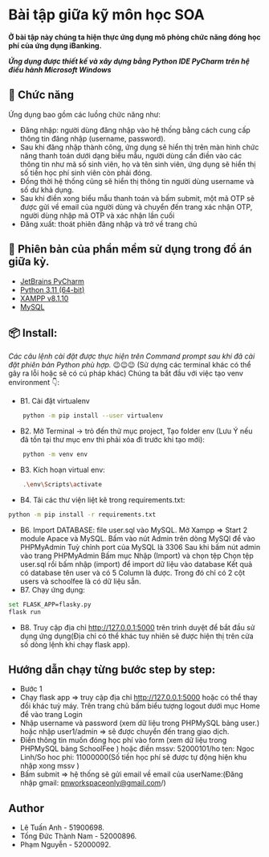 # Bài tập giữa kỹ môn học SOA
**Ở bài tập này chúng ta hiện thực ứng dụng mô phỏng chức năng đóng học phí của ứng dụng iBanking.**

***Ứng dụng được thiết kế và xây dựng bằng Python IDE PyCharm trên hệ điều hành Microsoft Windows***

## 🚀 Chức năng
Ứng dụng bao gồm các luồng chức năng như:
- Đăng nhập: người dùng đăng nhập vào hệ thống bằng cách cung cấp thông tin đăng nhập (username, password).
- Sau khi đăng nhập thành công, ứng dụng sẽ hiển thị trên màn hình chức năng thanh toán dưới dạng biểu mẫu, người dùng cần điền vào các thông tin như mã số sinh viên, họ và tên sinh viên, ứng dụng sẽ hiển thị số tiền học phí sinh viên còn phải đóng.
- Đồng thời hệ thống cũng sẽ hiển thị thông tin người dùng username và số dư khả dụng.
- Sau khi điền xong biểu mẫu thanh toán và bấm submit, một mã OTP sẽ được gửi về email của người dùng và chuyển đến trang xác nhận OTP, người dùng nhập mã OTP và xác nhận lần cuối
- Đăng xuất: thoát phiên đăng nhập và trở về trang chủ

## 💾 Phiên bản của phần mềm sử dụng trong đồ án giữa kỳ.
- [JetBrains PyCharm](https://www.jetbrains.com/pycharm/download/#section=windows)
- [Python 3.11 (64-bit)](https://www.python.org/downloads/) 
- [XAMPP v8.1.10](https://www.apachefriends.org/download.html)
- [MySQL](https://www.mysql.com/)

## 📦 Install:   

*Các câu lệnh cài đặt được thực hiện trên Command prompt sau khi đã cài đặt phiên bản Python phù hợp.* 😉😉😉
(Sử dựng các terminal khác có thể gây ra lỗi hoặc sẽ có cú pháp khác)
Chúng ta bắt đầu với việc tạo venv environment 👇:
- B1. Cài đặt virtualenv
```sh
    python -m pip install --user virtualenv
```
- B2. Mở Terminal -> trỏ đến thử mục project, Tạo folder env (Lưu Ý nếu đã tồn tại thư mục env thì phải xóa đi trước khi tạo mới): 
```sh
    python -m venv env
```
- B3. Kích hoạn virtual env:
```sh
    .\env\Scripts\activate
```
- B4. Tải các thư viện liệt kê trong requirements.txt: 
```sh
python -m pip install -r requirements.txt
```
- B6. Import DATABASE: file user.sql vào MySQL.
Mở Xampp => Start 2 module Apace và MySQL. Bấm vào nút Admin trên dòng MySQl để vào PHPMyAdmin
 Tuỳ chỉnh port của MySQL là 3306
Sau khi bấm nút admin vào trang PHPMyAdmin
Bấm mục Nhập (Import) và chọn tệp Chọn tệp user.sql rồi bấm nhập (import) để import dữ liệu vào database
Kết quả có database tên user và có 5 Column là được. Trong đó chỉ có 2 cột users và schoolfee là có dữ liệu sẵn.
- B7. Chạy ứng dụng:
```sh
set FLASK_APP=flasky.py
flask run
```
- B8. Truy cập địa chỉ http://127.0.0.1:5000 trên trình duyệt để bắt đầu sử dụng ứng dụng(Địa chỉ có thể khác tuy nhiên sẽ được hiện thị trên cửa số dòng lệnh khi chạy flask app).

## Hướng dẫn chạy từng bước step by step:
- Bước 1
- Chạy flask app => truy cập địa chỉ http://127.0.0.1:5000 hoặc có thể thay đổi khác tuỳ máy.
Trên trang chủ bấm biểu tượng logout dưới mục Home để vào trang Login
- Nhập username và password (xem dữ liệu trong PHPMySQL bảng user.) hoặc nhập user1/admin => sẽ được chuyển đến trang giao dịch.
- Điền thông tin muốn đóng học phí vào form (xem dữ liệu trong PHPMySQL bảng SchoolFee ) hoặc điền mssv: 52000101/ho ten: Ngoc Linh/So hoc phi: 11000000(Số tiền học phí sẽ được tự động hiện khu nhập xong mssv )
- Bấm submit => hệ thống sẽ gửi email về email của userName:(Đăng nhập gmail: pnworkspaceonly@gmail.com/)





## Author
- Lê Tuấn Anh - 51900698.
- Tống Đức Thành Nam - 52000896.
- Phạm Nguyễn - 52000092.